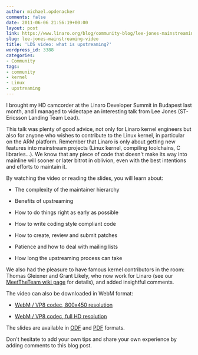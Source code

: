 ```yaml
---
author: michael.opdenacker
comments: false
date: 2011-06-06 21:56:19+00:00
layout: post
link: https://www.linaro.org/blog/community-blog/lee-jones-mainstreaming-video/
slug: lee-jones-mainstreaming-video
title: 'LDS video: what is upstreaming?'
wordpress_id: 3388
categories:
- Community
tags:
- community
- kernel
- Linux
- upstreaming
---
```


I brought my HD camcorder at the Linaro Developer Summit in Budapest last month, and I managed to videotape an interesting talk from Lee Jones (ST-Ericsson Landing Team Lead).

This talk was plenty of good advice, not only for Linaro kernel engineers but also for anyone who wishes to contribute to the Linux kernel, in particular on the ARM platform. Remember that Linaro is only about getting new features into mainstream projects (Linux kernel, compiling toolchains, C libraries...). We know that any piece of code that doesn't make its way into mainline will sooner or later bitrot in oblivion, even with the best intentions and efforts to maintain it.

By watching the video or reading the slides, you will learn about:





  * The complexity of the maintainer hierarchy


  * Benefits of upstreaming


  * How to do things right as early as possible


  * How to write coding style compliant code


  * How to create, review and submit patches


  * Patience and how to deal with mailing lists


  * How long the upstreaming process can take



We also had the pleasure to have famous kernel contributors in the room: Thomas Gleixner and Grant Likely, who now work for Linaro (see our [MeetTheTeam wiki page](https://wiki.linaro.org/MeetTheTeam) for details), and added insightful comments.



The video can also be downloaded in WebM format:




  * [WebM / VP8 codec, 800x450 resolution](http://free-electrons.com/pub/video/2011/may/lds-2011-05-jones-mainstreaming-450p.webm)


  * [WebM / VP8 codec, full HD resolution](http://free-electrons.com/pub/video/2011/may/lds-2011-05-jones-mainstreaming.webm)



The slides are available in [ODF](http://free-electrons.com/pub/video/2011/may/lds-2011-05-jones-mainstreaming.odp) and [PDF](http://free-electrons.com/pub/video/2011/may/lds-2011-05-jones-mainstreaming.pdf) formats.

Don't hesitate to add your own tips and share your own experience by adding comments to this blog post.



